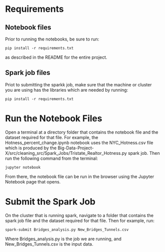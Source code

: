 # Requirements

## Notebook files
Prior to running the notebooks, be sure to run: 
```
pip install -r requirements.txt
```
as described in the README for the entire project. 

## Spark job files
Priot to submitting the sparkk job, make sure that the machine or cluster you are using has the libraries which are needed by running:
```
pip install -r requirements.txt
```

# Run the Notebook Files
Open a terminal at a directory folder that contains the notebook file and the dataset required for that file. 
For example, the Hotness_percent_change.ipynb notebook uses the NYC_Hotness.csv file which is produced by the Big-Data-Project-X/src/cleaning_src/Spark_Jobs/Tristate_Realtor_Hotness.py spark job.
Then run the following command from the terminal:
```
jupyter notebook
```
From there, the notebook file can be run in the browser using the Jupyter Notebook page that opens.

# Submit the Spark Job
On the cluster that is running spark, navigate to a folder that contains the spark job file and the dataset required for that file. Then for example, run:
```
spark-submit Bridges_analysis.py New_Bridges_Tunnels.csv
```
Where Bridges_analysis.py is the job we are running, and New_Bridges_Tunnels.csv is the input data. 
